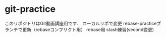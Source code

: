 # git-practice
このリポジトリはGit動画講座用です．
ローカルリポで変更
rebase-practiceブランチで更新（rebaseコンフリクト用）
rebase用
stash練習(second変更)

